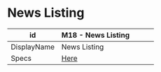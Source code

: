 # News Listing

| id          | M18 - News Listing                                                             |     |     |     |
| ----------- | ------------------------------------------------------------------------------ | --- | --- | --- |
| DisplayName | News Listing                                                                   |     |     |     |
| Specs       | [Here](https://skyway.porsche.com/confluence/display/DWAAS/M18+-+News+Listing) |     |     |     |
